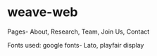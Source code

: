 # weave-web

Pages-
  About,
  Research,
  Team, 
  Join Us,
  Contact



Fonts used:
google fonts- Lato, playfair display
